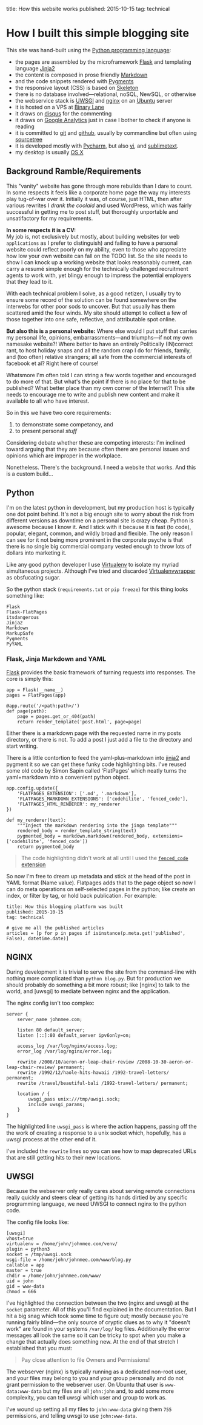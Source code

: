 title: How this website works
published: 2015-10-15
tag: technical


[python]: https://www.python.org/ "Python"
[flask]: http://flask.pocoo.org/ "Flask"
[jinja2]: http://jinja.pocoo.org/docs/ "Jinja2"
[markdown]: http://daringfireball.net/projects/markdown/ "Markdown"
[skeleton]: http://getskeleton.com "Skeleton"
[pygments]: http://pygments.org/ "Pygments"
[yaml]: http://yaml.org/spec/1.1/ "YAML"

# How I built this simple blogging site

This site was hand-built using the [Python programming language][python]:

* the pages are assembled by the microframework [Flask] and templating language [Jinja2]
* the content is composed in prose friendly [Markdown]
* and the code snippets rendered with [Pygments]
* the responsive layout (CSS) is based on [Skeleton]
* there is no database involved&mdash;relational, noSQL, NewSQL, or otherwise
* the webservice stack is [UWSGI](https://uwsgi-docs.readthedocs.org/) and [nginx](http://nginx.org) on an [Ubuntu](http://www.ubuntu.com/) server
* it is hosted on a VPS at [Binary Lane](http://binarylane.com.au/)
* it draws on [disqus](https://disqus.com/) for the commenting
* it draws on [Google Analytics](http://www.google.com.au/analytics/) just in case I bother to check if anyone is reading
* it is committed to [git](https://git-scm.com/) and [github](https://github.com/johnmee/johnmee.com/), 
   usually by commandline but often using [sourcetree](https://www.sourcetreeapp.com/)
* it is developed mostly with [Pycharm](https://www.jetbrains.com/pycharm/), 
   but also [vi](https://en.wikipedia.org/wiki/Vi), and [sublimetext](http://www.sublimetext.com/).
* my desktop is usually [OS X](http://www.apple.com/au/osx/)

## Background Ramble/Requirements

This "vanity" website has gone through more rebuilds than I dare to count.  In some respects it feels like a 
corporate home page the way my interests play tug-of-war over it.  Initially it was, of course, just HTML, then
after various rewrites I _drank the coolaid_ and used WordPress, which was fairly successful in getting me
to post stuff, but thoroughly unportable and unsatifactory for my requirements.

**In some respects it is a CV:**  
My job is, not exclusively but mostly, about building websites (or web `applications` as I prefer to distinguish) and
failing to have a personal website could reflect poorly on my ability, even to those who appreciate how low your
own website can fall on the TODO list.  So the site needs to show I can knock up a working website that looks reasonably
current, can carry a resum&eacute; simple enough for the technically challenged recruitment agents to work with, 
yet blingy enough to impress the potential employers that they lead to it.

With each technical problem I solve, as a good netizen, I usually try to ensure some record of the solution can
be found somewhere on the interwebs for other poor sods to uncover.  But that usually has them scattered amid
the four winds.  My site should attempt to collect a few of those together into one safe, reflective, and attributable
 spot online.

**But also this is a personal website:**
Where else would I put stuff that carries my personal life, opinions, embarrassments—and triumphs—if not my own
namesake website?!  Where better to have an entirely Politically (IN)correct rant, to host holiday snaps
 and all the random crap I do for friends, family, and
(too often) relative strangers; all safe from the commercial interests of facebook et al?  Right here of course!

Whatsmore I'm often told I can string a few words together and encouraged to do more of that.  But what's the point 
if there is no place for that to be published?  What better place than my own corner of the Internet?! 
This site needs to encourage me to write and publish new content and make it available to all who have interest.

So in this we have two core requirements:

1. to demonstrate some competancy, and
2. to present personal _stuff_

Considering debate whether these are competing interests: I'm inclined toward arguing that they are 
because often there are personal issues and opinions which are improper in the workplace.

Nonetheless.  There's the background.  I need a website that works.  And this is a custom build...


## Python

I'm on the latest python in development, but my production host is typically one dot point behind.
It's not a big enough site to worry about the risk from different versions as downtime on a personal site is crazy cheap.
Python is awesome because I know it.
And I stick with it because
 it is fast (to code), popular, elegant, common, and wildly broad and flexible. The
only reason I can see for it not being more prominent in the corporate psyche is that there is no single big
commercial company vested enough to throw lots of dollars into marketing it.

Like any good python developer I use [Virtualenv](https://virtualenv.pypa.io/en/latest/) to isolate my myriad simultaneous projects.
Although I've tried and discarded [Virtualenvwrapper](https://virtualenvwrapper.readthedocs.org/en/latest/) as obsfucating sugar.

So the python stack (`requirements.txt` or `pip freeze`) for this thing looks something like:

```{.python}
Flask
Flask-FlatPages
itsdangerous
Jinja2
Markdown
MarkupSafe
Pygments
PyYAML
```

### Flask, Jinja Markdown and YAML


[Flask] provides the basic framework of turning requests into responses.
The core is simply this:

```{.python}
app = Flask(__name__)
pages = FlatPages(app)

@app.route('/<path:path>/')
def page(path):
    page = pages.get_or_404(path)
    return render_template('post.html', page=page)
```

Either there is a markdown page with the requested name in my posts directory, or there is not.
To add a post I just add a file to the directory and start writing.

There is a little contortion to feed the yaml-plus-markdown into [jinja2] and pygment it
so we can get these funky code highlighting bits.  I've reused some old code by Simon Sapin
called 'FlatPages' which neatly turns the yaml+markdown into a convenient python object.

```{.python}
app.config.update({
    'FLATPAGES_EXTENSION': ['.md', '.markdown'],
    'FLATPAGES_MARKDOWN_EXTENSIONS': ['codehilite', 'fenced_code'],
    'FLATPAGES_HTML_RENDERER': my_renderer
})

def my_renderer(text):
    """Inject the markdown rendering into the jinga template"""
    rendered_body = render_template_string(text)
    pygmented_body = markdown.markdown(rendered_body, extensions=['codehilite', 'fenced_code'])
    return pygmented_body
```

> <i class="fa fa-exclamation-triangle"></i> The code highlighting didn't work at all until I used the [`fenced_code` extension](https://pythonhosted.org/Markdown/extensions/fenced_code_blocks.html)

So now I'm free to dream up metadata and stick at the head of the post in YAML format (Name <colon> value).
Flatpages adds that
to the page object so now I can do meta operations on self-selected pages in the python;
like create an index, or filter by tag, or hold back publication.  For example:

```{.yaml}
title: How this blogging platform was built
published: 2015-10-15
tag: technical
```

```{.python}
# give me all the published articles
articles = [p for p in pages if isinstance(p.meta.get('published', False), datetime.date)]
```


## NGINX

During development it is trivial to serve the site from the command-line with nothing more complicated than `python blog.py`.
But for production we should probably do something a bit more robust; like [nginx] to talk to the world, and [uwsgi]
to mediate between nginx and the application.

The nginx config isn't too complex:


```{.python hl_lines="15"}
server {
    server_name johnmee.com;

    listen 80 default_server;
    listen [::]:80 default_server ipv6only=on;

    access_log /var/log/nginx/access.log;
    error_log /var/log/nginx/error.log;

    rewrite /2008/10/aeron-or-leap-chair-review /2008-10-30-aeron-or-leap-chair-review/ permanent;
    rewrite /1992/12/haole-hits-hawaii /1992-travel-letters/ permanent;
    rewrite /travel/beautiful-bali /1992-travel-letters/ permanent;

    location / {
        uwsgi_pass unix:///tmp/uwsgi.sock;
        include uwsgi_params;
    }
}
```

The highlighted line `uwsgi_pass` is where the action happens, passing off the the work of creating a response
to a unix socket which, hopefully, has a uwsgi process at the other end of it.

I've included the `rewrite` lines so you can see how to map deprecated URLs that are still getting hits to their
new locations.


## UWSGI

Because the webserver only really cares about serving remote connections really quickly and steers clear of getting
its hands dirtied by any specific programming language, we need UWSGI to connect nginx to the python code.

The config file looks like:

```{. hl_lines="5"}
[uwsgi]
vhost=true
virtualenv = /home/john/johnmee.com/venv/
plugin = python3
socket = /tmp/uwsgi.sock
wsgi-file = /home/john/johnmee.com/www/blog.py
callable = app
master = true
chdir = /home/john/johnmee.com/www/
uid = john
gid = www-data
chmod = 666
```

I've highlighted the connection between the two (nginx and uwsgi) at the `socket` parameter.  All of this you'll
find explained in the documentation.  But I hit a big snag which took some time to figure out; mostly because
you're running fairly blind&mdash;the only source of cryptic clues as to why it "doesn't work" are found in your
systems `/var/log/` log files.  Additionally the error messages all look the same so it can be tricky to spot
when you make a change that actually does something new.  At the end of that stretch I established that you must:

> <i class="fa fa-exclamation-triangle"></i> Pay close attention to file Owners and Permissions! 

The webserver (nginx) is typically running as a dedicated non-root user, and your files may belong to you and
your group personally and do not grant permission to the webserver user.  On Ubuntu that user is `www-data:www-data`
but my files are all `john:john` and, to add some more complexity, you can tell uwsgi which user and group to work as.

I've wound up setting all my files to `john:www-data` giving them `755` permissions, and telling uwsgi to use `john:www-data`.

